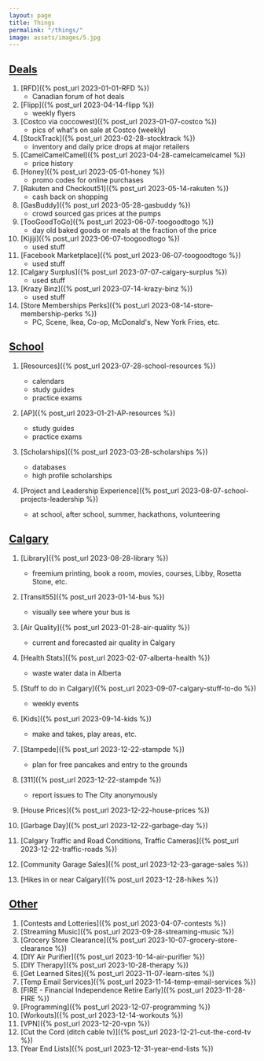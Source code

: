 ```yaml
---
layout: page
title: Things
permalink: "/things/"
image: assets/images/5.jpg
---
```


<!-- [Deals]({% link pages/categories.html %}) -->

<h2 id="deals">
    <a href="{{ site.baseurl }}/categories#deals">Deals</a>
</h2>

1. [RFD]({% post_url 2023-01-01-RFD %})
    - Canadian forum of hot deals
2. [Flipp]({% post_url 2023-04-14-flipp %})
    - weekly flyers
3. [Costco via coccowest]({% post_url 2023-01-07-costco %})
    - pics of what's on sale at Costco (weekly)
4. [StockTrack]({% post_url 2023-02-28-stocktrack %})
    - inventory and daily price drops at major retailers
5. [CamelCamelCamel]({% post_url 2023-04-28-camelcamelcamel %})
    - price history
6. [Honey]({% post_url 2023-05-01-honey %})
    - promo codes for online purchases
7. [Rakuten and Checkout51]({% post_url 2023-05-14-rakuten %})
    - cash back on shopping
8. [GasBuddy]({% post_url 2023-05-28-gasbuddy %})
    - crowd sourced gas prices at the pumps
9. [TooGoodToGo]({% post_url 2023-06-07-toogoodtogo %})
    - day old baked goods or meals at the fraction of the price
10. [Kijiji]({% post_url 2023-06-07-toogoodtogo %})
    - used stuff
11. [Facebook Marketplace]({% post_url 2023-06-07-toogoodtogo %})
    - used stuff
12. [Calgary Surplus]({% post_url 2023-07-07-calgary-surplus %})
    - used stuff
13. [Krazy Binz]({% post_url 2023-07-14-krazy-binz %})
    - used stuff
14. [Store Memberships Perks]({% post_url 2023-08-14-store-membership-perks %})
    - PC, Scene, Ikea, Co-op, McDonald's, New York Fries, etc.


<h2 id="school">
    <a href="{{ site.baseurl }}/categories#school">School</a>
</h2>


1. [Resources]({% post_url 2023-07-28-school-resources %})
    - calendars
    - study guides
    - practice exams

2. [AP]({% post_url 2023-01-21-AP-resources %})
    - study guides
    - practice exams

3. [Scholarships]({% post_url 2023-03-28-scholarships %})
    - databases
    - high profile scholarships

4. [Project and Leadership Experience]({% post_url 2023-08-07-school-projects-leadership %})
    - at school, after school, summer, hackathons, volunteering


<h2 id="calgary">
    <a href="{{ site.baseurl }}/categories#calgary">Calgary</a>
</h2>

1. [Library]({% post_url 2023-08-28-library %})
    - freemium printing, book a room, movies, courses, Libby, Rosetta Stone, etc.
    
2. [Transit55]({% post_url 2023-01-14-bus %})
    - visually see where your bus is

3. [Air Quality]({% post_url 2023-01-28-air-quality %})
    - current and forecasted air quality in Calgary

4. [Health Stats]({% post_url 2023-02-07-alberta-health %})
    - waste water data in Alberta

5. [Stuff to do in Calgary]({% post_url 2023-09-07-calgary-stuff-to-do %})
    - weekly events

6. [Kids]({% post_url 2023-09-14-kids %})
    - make and takes, play areas, etc.

7. [Stampede]({% post_url 2023-12-22-stampde %})
    - plan for free pancakes and entry to the grounds

8. [311]({% post_url 2023-12-22-stampde %})
    - report issues to The City anonymously

9. [House Prices]({% post_url 2023-12-22-house-prices %})

10. [Garbage Day]({% post_url 2023-12-22-garbage-day %})

11. [Calgary Traffic and Road Conditions, Traffic Cameras]({% post_url 2023-12-22-traffic-roads %})

12. [Community Garage Sales]({% post_url 2023-12-23-garage-sales %})

13. [Hikes in or near Calgary]({% post_url 2023-12-28-hikes %})



<h2 id="other">
    <a href="{{ site.baseurl }}/categories#other">Other</a>
</h2>

1. [Contests and Lotteries]({% post_url 2023-04-07-contests %})
2. [Streaming Music]({% post_url 2023-09-28-streaming-music %})
3. [Grocery Store Clearance]({% post_url 2023-10-07-grocery-store-clearance %})
4. [DIY Air Purifier]({% post_url 2023-10-14-air-purifier %})
5. [DIY Therapy]({% post_url 2023-10-28-therapy %})
6. [Get Learned Sites]({% post_url 2023-11-07-learn-sites %})
7. [Temp Email Services]({% post_url 2023-11-14-temp-email-services %})
8. [FIRE - Financial Independence Retire Early]({% post_url 2023-11-28-FIRE %})
9. [Programming]({% post_url 2023-12-07-programming %})
10. [Workouts]({% post_url 2023-12-14-workouts %})
11. [VPN]({% post_url 2023-12-20-vpn %})
12. [Cut the Cord (ditch cable tv)]({% post_url 2023-12-21-cut-the-cord-tv %})
13. [Year End Lists]({% post_url 2023-12-31-year-end-lists %})


